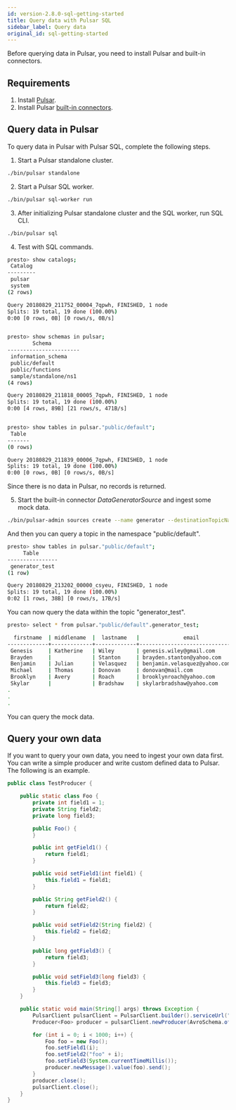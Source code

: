 ```yaml
---
id: version-2.8.0-sql-getting-started
title: Query data with Pulsar SQL
sidebar_label: Query data
original_id: sql-getting-started
---
```


Before querying data in Pulsar, you need to install Pulsar and built-in connectors. 

## Requirements
1. Install [Pulsar](getting-started-standalone.md#install-pulsar-standalone).
2. Install Pulsar [built-in connectors](getting-started-standalone.md#install-builtin-connectors-optional).

## Query data in Pulsar
To query data in Pulsar with Pulsar SQL, complete the following steps.

1. Start a Pulsar standalone cluster.

```bash
./bin/pulsar standalone
```

2. Start a Pulsar SQL worker.

```bash
./bin/pulsar sql-worker run
```

3. After initializing Pulsar standalone cluster and the SQL worker, run SQL CLI.

```bash
./bin/pulsar sql
```

4. Test with SQL commands.

```bash
presto> show catalogs;
 Catalog 
---------
 pulsar  
 system  
(2 rows)

Query 20180829_211752_00004_7qpwh, FINISHED, 1 node
Splits: 19 total, 19 done (100.00%)
0:00 [0 rows, 0B] [0 rows/s, 0B/s]


presto> show schemas in pulsar;
        Schema         
-----------------------
 information_schema    
 public/default        
 public/functions      
 sample/standalone/ns1 
(4 rows)

Query 20180829_211818_00005_7qpwh, FINISHED, 1 node
Splits: 19 total, 19 done (100.00%)
0:00 [4 rows, 89B] [21 rows/s, 471B/s]


presto> show tables in pulsar."public/default";
 Table 
-------
(0 rows)

Query 20180829_211839_00006_7qpwh, FINISHED, 1 node
Splits: 19 total, 19 done (100.00%)
0:00 [0 rows, 0B] [0 rows/s, 0B/s]

```

Since there is no data in Pulsar, no records is returned. 

5. Start the built-in connector _DataGeneratorSource_ and ingest some mock data.

```bash
./bin/pulsar-admin sources create --name generator --destinationTopicName generator_test --source-type data-generator
```

And then you can query a topic in the namespace "public/default".

```bash
presto> show tables in pulsar."public/default";
     Table      
----------------
 generator_test 
(1 row)

Query 20180829_213202_00000_csyeu, FINISHED, 1 node
Splits: 19 total, 19 done (100.00%)
0:02 [1 rows, 38B] [0 rows/s, 17B/s]
```

You can now query the data within the topic "generator_test".

```bash
presto> select * from pulsar."public/default".generator_test;

  firstname  | middlename  |  lastname   |              email               |   username   | password | telephonenumber | age |                 companyemail                  | nationalidentitycardnumber | 
-------------+-------------+-------------+----------------------------------+--------------+----------+-----------------+-----+-----------------------------------------------+----------------------------+
 Genesis     | Katherine   | Wiley       | genesis.wiley@gmail.com          | genesisw     | y9D2dtU3 | 959-197-1860    |  71 | genesis.wiley@interdemconsulting.eu           | 880-58-9247                |   
 Brayden     |             | Stanton     | brayden.stanton@yahoo.com        | braydens     | ZnjmhXik | 220-027-867     |  81 | brayden.stanton@supermemo.eu                  | 604-60-7069                |   
 Benjamin    | Julian      | Velasquez   | benjamin.velasquez@yahoo.com     | benjaminv    | 8Bc7m3eb | 298-377-0062    |  21 | benjamin.velasquez@hostesltd.biz              | 213-32-5882                |   
 Michael     | Thomas      | Donovan     | donovan@mail.com                 | michaeld     | OqBm9MLs | 078-134-4685    |  55 | michael.donovan@memortech.eu                  | 443-30-3442                |   
 Brooklyn    | Avery       | Roach       | brooklynroach@yahoo.com          | broach       | IxtBLafO | 387-786-2998    |  68 | brooklyn.roach@warst.biz                      | 085-88-3973                |   
 Skylar      |             | Bradshaw    | skylarbradshaw@yahoo.com         | skylarb      | p6eC6cKy | 210-872-608     |  96 | skylar.bradshaw@flyhigh.eu                    | 453-46-0334                |    
.
.
.
```

You can query the mock data.

## Query your own data
If you want to query your own data, you need to ingest your own data first. You can write a simple producer and write custom defined data to Pulsar. The following is an example. 

```java
public class TestProducer {

    public static class Foo {
        private int field1 = 1;
        private String field2;
        private long field3;

        public Foo() {
        }

        public int getField1() {
            return field1;
        }

        public void setField1(int field1) {
            this.field1 = field1;
        }

        public String getField2() {
            return field2;
        }

        public void setField2(String field2) {
            this.field2 = field2;
        }

        public long getField3() {
            return field3;
        }

        public void setField3(long field3) {
            this.field3 = field3;
        }
    }

    public static void main(String[] args) throws Exception {
        PulsarClient pulsarClient = PulsarClient.builder().serviceUrl("pulsar://localhost:6650").build();
        Producer<Foo> producer = pulsarClient.newProducer(AvroSchema.of(Foo.class)).topic("test_topic").create();

        for (int i = 0; i < 1000; i++) {
            Foo foo = new Foo();
            foo.setField1(i);
            foo.setField2("foo" + i);
            foo.setField3(System.currentTimeMillis());
            producer.newMessage().value(foo).send();
        }
        producer.close();
        pulsarClient.close();
    }
}
```
